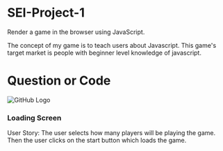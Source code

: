 # SEI-Project-1
Render a game in the browser using JavaScript. 

The concept of my game is to teach users about Javascript. This game's target market is people with beginner level knowledge of javascript. 



# Question or Code

![GitHub Logo](https://i.imgur.com/OGVXPNL.png)

### Loading Screen
User Story: The user selects how many players will be playing the game. Then the user clicks on the start button which loads the game. 


